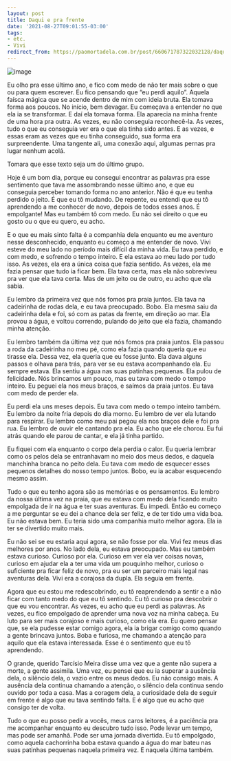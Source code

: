 ```yaml
---
layout: post
title: Daqui e pra frente
date: '2021-08-27T09:01:55-03:00'
tags:
- etc.
- Vivi
redirect_from: https://paomortadela.com.br/post/660671787322032128/daqui-e-pra-frente
---
```

![image](https://64.media.tumblr.com/fe19bd58abf372a52f28e11f3c2f2240/3331f8f42d3ed699-52/s540x810/bba5f5d29a1eee1aa72b7fb34e9428ab1f416cb1.png)

Eu olho pra esse último ano, e fico com medo de não ter mais sobre o que ou para quem escrever. Eu fico pensando que “eu perdi aquilo”. Aquela faísca mágica que se acende dentro de mim com ideia bruta. Ela tomava forma aos poucos. No início, bem devagar. Eu começava a entender no que ela ia se transformar. E daí ela tomava forma. Ela aparecia na minha frente de uma hora pra outra. As vezes, eu não conseguia reconhecê-la. As vezes, tudo o que eu conseguia ver era o que ela tinha sido antes. E as vezes, e essas eram as vezes que eu tinha conseguido, sua forma era surpreendente. Uma tangente ali, uma conexão aqui, algumas pernas pra lugar nenhum acolá.

Tomara que esse texto seja um do último grupo.

<!-- more -->

Hoje é um bom dia, porque eu consegui encontrar as palavras pra esse sentimento que tava me assombrando nesse último ano, e que eu conseguia perceber tomando forma no ano anterior. Não é que eu tenha perdido o jeito. É que eu tô mudando. De repente, eu entendi que eu tô aprendendo a me conhecer de novo, depois de todos esses anos. É empolgante! Mas eu também tô com medo. Eu não sei direito o que eu gosto ou o que eu quero, eu acho.

E o que eu mais sinto falta é a companhia dela enquanto eu me aventuro nesse desconhecido, enquanto eu começo a me entender de novo. Vivi esteve do meu lado no período mais difícil da minha vida. Eu tava perdido, e com medo, e sofrendo o tempo inteiro. E ela estava ao meu lado por tudo isso. As vezes, ela era a única coisa que fazia sentido. As vezes, ela me fazia pensar que tudo ia ficar bem. Ela tava certa, mas ela não sobreviveu pra ver que ela tava certa. Mas de um jeito ou de outro, eu acho que ela sabia.

Eu lembro da primeira vez que nós fomos pra praia juntos. Ela tava na cadeirinha de rodas dela, e eu tava preocupado. Bobo. Ela mesma saiu da cadeirinha dela e foi, só com as patas da frente, em direção ao mar. Ela provou a água, e voltou correndo, pulando do jeito que ela fazia, chamando minha atenção.

Eu lembro também da última vez que nós fomos pra praia juntos. Ela passou a roda da cadeirinha no meu pé, como ela fazia quando queria que eu tirasse ela. Dessa vez, ela queria que eu fosse junto. Ela dava alguns passos e olhava para trás, para ver se eu estava acompanhando ela. Eu sempre estava. Ela sentiu a água nas suas patinhas pequenas. Ela pulou de felicidade. Nós brincamos um pouco, mas eu tava com medo o tempo inteiro. Eu peguei ela nos meus braços, e saímos da praia juntos. Eu tava com medo de perder ela.

Eu perdi ela uns meses depois. Eu tava com medo o tempo inteiro também. Eu lembro da noite fria depois do dia morno. Eu lembro de ver ela lutando para respirar. Eu lembro como meu pai pegou ela nos braços dele e foi pra rua. Eu lembro de ouvir ele cantando pra ela. Eu acho que ele chorou. Eu fui atrás quando ele parou de cantar, e ela já tinha partido.

Eu fiquei com ela enquanto o corpo dela perdia o calor. Eu queria lembrar como os pelos dela se entranhavam no meio dos meus dedos, e daquela manchinha branca no peito dela. Eu tava com medo de esquecer esses pequenos detalhes do nosso tempo juntos. Bobo, eu ia acabar esquecendo mesmo assim.

Tudo o que eu tenho agora são as memórias e os pensamentos. Eu lembro da nossa última vez na praia, que eu estava com medo dela ficando muito empolgada de ir na água e ter suas aventuras. Eu impedi. Então eu começo a me perguntar se eu dei a chance dela ser feliz, e de ter tido uma vida boa. Eu não estava bem. Eu teria sido uma companhia muito melhor agora. Ela ia ter se divertido muito mais.

Eu não sei se eu estaria aqui agora, se não fosse por ela. Vivi fez meus dias melhores por anos. No lado dela, eu estava preocupado. Mas eu também estava curioso. Curioso por ela. Curioso em ver ela ver coisas novas, curioso em ajudar ela a ter uma vida um pouquinho melhor, curioso o suficiente pra ficar feliz de novo, pra eu ser um parceiro mais legal nas aventuras dela. Vivi era a corajosa da dupla. Ela seguia em frente.

Agora que eu estou me redescobrindo, eu tô reaprendendo a sentir e a não ficar com tanto medo do que eu tô sentindo. Eu tô curioso pra descobrir o que eu vou encontrar. As vezes, eu acho que eu perdi as palavras. As vezes, eu fico empolgado de aprender uma nova voz na minha cabeça. Eu luto para ser mais corajoso e mais curioso, como ela era. Eu quero pensar que, se ela pudesse estar comigo agora, ela ia brigar comigo como quando a gente brincava juntos. Boba e furiosa, me chamando a atenção para aquilo que ela estava interessada. Esse é o sentimento que eu tô aprendendo.

O grande, querido Tarcísio Meira disse uma vez que a gente não supera a morte, a gente assimila. Uma vez, eu pensei que eu ia superar a ausência dela, o silêncio dela, o vazio entre os meus dedos. Eu não consigo mais. A ausência dela continua chamando a atenção, o silêncio dela continua sendo ouvido por toda a casa. Mas a coragem dela, a curiosidade dela de seguir em frente é algo que eu tava sentindo falta. E é algo que eu acho que consigo ter de volta.

Tudo o que eu posso pedir a vocês, meus caros leitores, é a paciência pra me acompanhar enquanto eu descubro tudo isso. Pode levar um tempo, mas pode ser amanhã. Pode ser uma jornada divertida. Eu tô empolgado, como aquela cachorrinha boba estava quando a água do mar bateu nas suas patinhas pequenas naquela primeira vez. E naquela última também.

